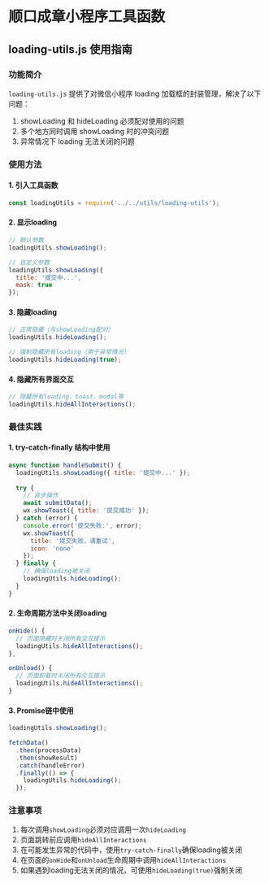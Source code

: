 # 顺口成章小程序工具函数

## loading-utils.js 使用指南

### 功能简介

`loading-utils.js` 提供了对微信小程序 loading 加载框的封装管理，解决了以下问题：

1. showLoading 和 hideLoading 必须配对使用的问题
2. 多个地方同时调用 showLoading 时的冲突问题
3. 异常情况下 loading 无法关闭的问题

### 使用方法

#### 1. 引入工具函数

```javascript
const loadingUtils = require('../../utils/loading-utils');
```

#### 2. 显示loading

```javascript
// 默认参数
loadingUtils.showLoading();

// 自定义参数
loadingUtils.showLoading({
  title: '提交中...',
  mask: true
});
```

#### 3. 隐藏loading

```javascript
// 正常隐藏（与showLoading配对）
loadingUtils.hideLoading();

// 强制隐藏所有loading（用于异常情况）
loadingUtils.hideLoading(true);
```

#### 4. 隐藏所有界面交互

```javascript
// 隐藏所有loading、toast、modal等
loadingUtils.hideAllInteractions();
```

### 最佳实践

#### 1. try-catch-finally 结构中使用

```javascript
async function handleSubmit() {
  loadingUtils.showLoading({ title: '提交中...' });
  
  try {
    // 异步操作
    await submitData();
    wx.showToast({ title: '提交成功' });
  } catch (error) {
    console.error('提交失败:', error);
    wx.showToast({ 
      title: '提交失败，请重试', 
      icon: 'none' 
    });
  } finally {
    // 确保loading被关闭
    loadingUtils.hideLoading();
  }
}
```

#### 2. 生命周期方法中关闭loading

```javascript
onHide() {
  // 页面隐藏时关闭所有交互提示
  loadingUtils.hideAllInteractions();
},

onUnload() {
  // 页面卸载时关闭所有交互提示
  loadingUtils.hideAllInteractions();
}
```

#### 3. Promise链中使用

```javascript
loadingUtils.showLoading();

fetchData()
  .then(processData)
  .then(showResult)
  .catch(handleError)
  .finally(() => {
    loadingUtils.hideLoading();
  });
```

### 注意事项

1. 每次调用`showLoading`必须对应调用一次`hideLoading`
2. 页面跳转前应调用`hideAllInteractions`
3. 在可能发生异常的代码中，使用`try-catch-finally`确保loading被关闭
4. 在页面的`onHide`和`onUnload`生命周期中调用`hideAllInteractions`
5. 如果遇到loading无法关闭的情况，可使用`hideLoading(true)`强制关闭 